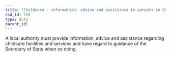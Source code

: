 ```yaml
---
title: "Childcare - information, advice and assistance to parents in England"
esd_id: 194
type: duty
parent_id:  
---
```


A local authority must provide information, advice and assistance regarding childcare facilities and services and have regard to guidance of the Secretary of State when so doing.


